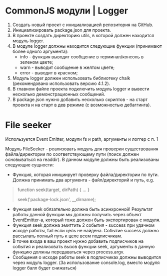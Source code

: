 #    CommonJS модули | Logger

1.  Создать новый проект с инициализацией репозитория на GitHub.
2.  Инициализировать package.json для проекта.
3.  В проекте создать директорию utils, в которой должен находится модуль logger.
4.  В модуле logger должны находится следующие функции (принимают более одного аргумента):
    *   info - функция выводит сообщение в терминал/консоль в зеленом цвете;
    *   warn - выводит сообщение в желтом цвете;
    *   error - выводит в красном;
5.  Модуль logger должен использовать библиотеку chalk (рекомендовано использовать версию 4.1.2).
6.  В главном файле проекта подключить модуль logger и вывести несколько демонстрационных сообщений.
7.  В package.json нужно добавить несколько скриптов - на старт проекта и на старт в дев режиме (с возможностью дебаггинга).

#   File seeker

Используется Event Emitter, модули fs и path, аргументы и логгер с п. 1 

Модуль FileSeeker - реализовать модуль для проверки существования файла/директории по соответствующему пути (поиск должен основываться на readdir). В данном модуле должны быть реализованы следующие сущности:

*   Функция, которая инициирует проверку файла/директории по пути. Должна принимать два аргумента - файл/директорий и путь, e.g.

>   function seek(target, dirPath) { ... }
>
>   seek('package-lock.json', __dirname);

*   Функция seek обязательно должна быть асинхронной! Результат работы данной функции мы должны получить через объект EventEmitter-а, который тоже должен быть экспортирован с модуля.
*   Функция seek должна эмиттить 2 события - success при удачном исходе работы, fail если цель не найдена. Событие success должно рассылать полный путь к целе всем подписчикам.
*   В точке входа в ваш проект нужно добавить подписчиков на события и реализовать вызов функции seek, аргументы в данную функцию должны передаваться через process.argv.
*   Сообщения о исходе работы seek в подписчиках должны выводится через модуль logger. (За использование console.log, вместо модуля logger балл будет снижаться)
